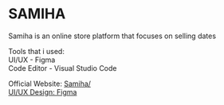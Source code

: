 # SAMIHA
Samiha is an online store platform that focuses on selling dates

Tools that i used:<br />
UI/UX - Figma<br />
Code Editor - Visual Studio Code<br />

Official Website: <a href="https://samiha.id/">Samiha/<br />
UI/UX Design: <a href="https://www.figma.com/file/NTItD8oarKCmlj7o0351BS/SAMIHA-DATES?type=design&node-id=0%3A1&mode=design&t=RhLBAztt8x2VYO4A-1">Figma</a>
